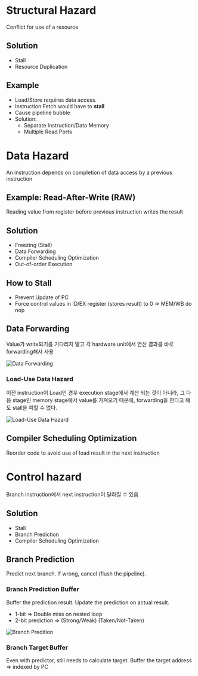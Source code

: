 # Structural Hazard

Conflict for use of a resource

## Solution

* Stall
* Resource Duplication

## Example

* Load/Store requires data access.
* Instruction Fetch would have to **stall**
* Cause pipeline bubble
* Solution:
  * Separate Instruction/Data Memory
  * Multiple Read Ports

# Data Hazard

An instruction depends on completion of data access by a previous instruction

## Example: Read-After-Write (RAW)

Reading value from register before previous instruction writes the result

## Solution

* Freezing (Stall)
* Data Forwarding
* Compiler Scheduling Optimization
* Out-of-order Execution

## How to Stall

* Prevent Update of PC
* Force control values in ID/EX register (stores result) to 0 => MEM/WB do nop

## Data Forwarding

Value가 write되기를 기다리지 말고 각 hardware unit에서 연산 결과를 바로 forwarding해서 사용

![Data Forwarding](/assets/images/systems/pipeline/forwarding.png)

### Load-Use Data Hazard

이전 instruction이 Load인 경우 execution stage에서 계산 되는 것이 아니라,
그 다음 stage인 memory stage에서 value를 가져오기 때문에,
forwarding을 한다고 해도 stall을 피할 수 없다.

![Load-Use Data Hazard](/assets/images/systems/pipeline/load.png)

## Compiler Scheduling Optimization

Reorder code to avoid use of load result in the next instruction

# Control hazard

Branch instruction에서 next instruction이 달라질 수 있음

## Solution

* Stall
* Branch Prediction
* Compiler Scheduling Optimization

## Branch Prediction

Predict next branch. If wrong, cancel (flush the pipeline).

### Branch Prediction Buffer

Buffer the prediction result. Update the prediction on actual result.

* 1-bit => Double miss on nested loop
* 2-bit prediction => (Strong/Weak) (Taken/Not-Taken)

![Branch Predition](/assets/images/systems/pipeline/prediction.png)

### Branch Target Buffer

Even with predictor, still needs to calculate target.
Buffer the target address => indexed by PC
